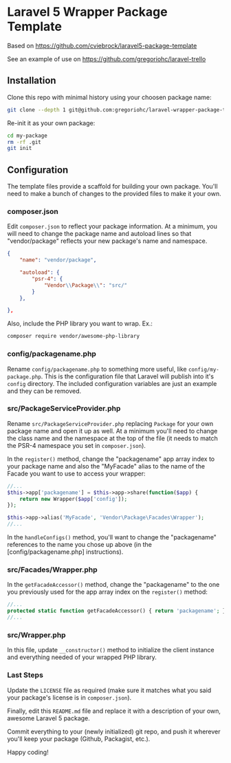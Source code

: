 # Laravel 5 Wrapper Package Template

Based on https://github.com/cviebrock/laravel5-package-template

See an example of use on https://github.com/gregoriohc/laravel-trello

## Installation

Clone this repo with minimal history using your choosen package name:

```sh
git clone --depth 1 git@github.com:gregoriohc/laravel-wrapper-package-template.git my-package
```

Re-init it as your own package:

```sh
cd my-package
rm -rf .git
git init
```


## Configuration

The template files provide a scaffold for building your own package.  You'll need to make a bunch of changes to the provided files to make it your own.


### composer.json

Edit `composer.json` to reflect your package information.  At a minimum, you will need to change the package name and autoload lines so that "vendor/package" reflects your new package's name and namespace.

```json
{
    "name": "vendor/package",

    "autoload": {
        "psr-4": {
            "Vendor\\Package\\": "src/"
        }
    },

},
```

Also, include the PHP library you want to wrap. Ex.:
```sh
composer require vendor/awesome-php-library
```


### config/packagename.php

Rename `config/packagename.php` to something more useful, like `config/my-package.php`.  This is the configuration file that Laravel will publish into it's `config` directory. The included configuration variables are just an example and they can be removed.


### src/PackageServiceProvider.php

Rename `src/PackageServiceProvider.php` replacing `Package` for your own package name and open it up as well.  At a minimum you'll need to change the class name and the namespace at the top of the file (it needs to match the PSR-4 namespace you set in `composer.json`).

In the `register()` method, change the "packagename" app array index to your package name and also the "MyFacade" alias to the name of the Facade you want to use to access your wrapper:

```php
//...
$this->app['packagename'] = $this->app->share(function($app) {
    return new Wrapper($app['config']);
});

$this->app->alias('MyFacade', 'Vendor\Package\Facades\Wrapper');
//...
```

In the `handleConfigs()` method, you'll want to change the "packagename" references to the name you chose up above (in the [config/packagename.php] instructions).


### src/Facades/Wrapper.php

In the `getFacadeAccessor()` method, change the "packagename" to the one you previously used for the app array index on the `register()` method:

```php
//...
protected static function getFacadeAccessor() { return 'packagename'; }
//...
```


### src/Wrapper.php

In this file, update `__constructor()` method to initialize the client instance and everything needed of your wrapped PHP library.


### Last Steps

Update the `LICENSE` file as required (make sure it matches what you said your package's license is in `composer.json`).

Finally, edit this `README.md` file and replace it with a description of your own, awesome Laravel 5 package.

Commit everything to your (newly initialized) git repo, and push it wherever you'll keep your package (Github, Packagist, etc.).

Happy coding!
